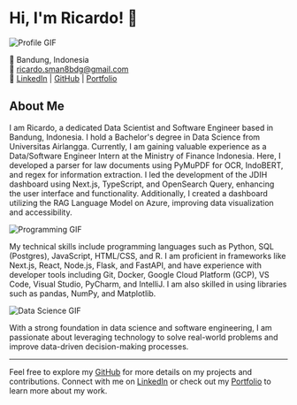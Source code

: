 # Hi, I'm Ricardo! 👋

![Profile GIF](https://media.giphy.com/media/QTfX9Ejfra3ZmNxh6B/giphy.gif)

📍 Bandung, Indonesia  
📧 [ricardo.sman8bdg@gmail.com](mailto:ricardo.sman8bdg@gmail.com)  
🔗 [LinkedIn](https://www.linkedin.com/in/ricardo-do) | [GitHub](https://github.com/ricardo-dodo) | [Portfolio](https://ricardo-dodo.netlify.app/)

## About Me
I am Ricardo, a dedicated Data Scientist and Software Engineer based in Bandung, Indonesia. I hold a Bachelor's degree in Data Science from Universitas Airlangga. Currently, I am gaining valuable experience as a Data/Software Engineer Intern at the Ministry of Finance Indonesia. Here, I developed a parser for law documents using PyMuPDF for OCR, IndoBERT, and regex for information extraction. I led the development of the JDIH dashboard using Next.js, TypeScript, and OpenSearch Query, enhancing the user interface and functionality. Additionally, I created a dashboard utilizing the RAG Language Model on Azure, improving data visualization and accessibility.

![Programming GIF](https://media.giphy.com/media/l0MYv0ZDuHOmHk9wc/giphy.gif)

My technical skills include programming languages such as Python, SQL (Postgres), JavaScript, HTML/CSS, and R. I am proficient in frameworks like Next.js, React, Node.js, Flask, and FastAPI, and have experience with developer tools including Git, Docker, Google Cloud Platform (GCP), VS Code, Visual Studio, PyCharm, and IntelliJ. I am also skilled in using libraries such as pandas, NumPy, and Matplotlib.

![Data Science GIF](https://media.giphy.com/media/xT9IgG50Fb7Mi0prBC/giphy.gif)

With a strong foundation in data science and software engineering, I am passionate about leveraging technology to solve real-world problems and improve data-driven decision-making processes.

---

Feel free to explore my [GitHub](https://github.com/ricardo-dodo) for more details on my projects and contributions. Connect with me on [LinkedIn](https://www.linkedin.com/in/ricardo-do) or check out my [Portfolio](https://ricardo-dodo.netlify.app/) to learn more about my work.
